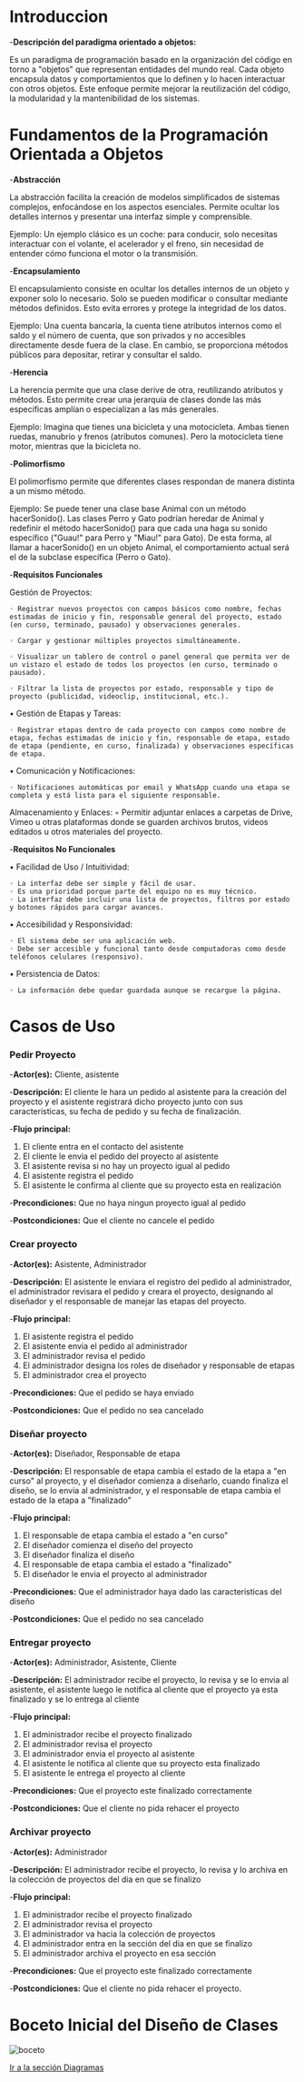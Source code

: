 # Introduccion

-**Descripción del paradigma orientado a objetos:**

Es un paradigma de programación basado en la organización del código en torno a "objetos" que representan entidades del mundo real. Cada objeto encapsula datos y comportamientos que lo definen y lo hacen interactuar con otros objetos. Este enfoque permite mejorar la reutilización del código, la modularidad y la mantenibilidad de los sistemas.

# Fundamentos de la Programación Orientada a Objetos

-**Abstracción**

La abstracción facilita la creación de modelos simplificados de sistemas complejos, enfocándose en los aspectos esenciales. Permite ocultar los detalles internos y presentar una interfaz simple y comprensible.

Ejemplo:
Un ejemplo clásico es un coche: para conducir, solo necesitas interactuar con el volante, el acelerador y el freno, sin necesidad de entender cómo funciona el motor o la transmisión.

-**Encapsulamiento**

El encapsulamiento consiste en ocultar los detalles internos de un objeto y exponer solo lo necesario. Solo se pueden modificar o consultar mediante métodos definidos. Esto evita errores y protege la integridad de los datos.

Ejemplo:
Una cuenta bancaria, la cuenta tiene atributos internos como el saldo y el número de cuenta, que son privados y no accesibles directamente desde fuera de la clase. En cambio, se proporciona métodos públicos para depositar, retirar y consultar el saldo.

-**Herencia**

La herencia permite que una clase derive de otra, reutilizando atributos y métodos. Esto permite crear una jerarquía de clases donde las más específicas amplían o especializan a las más generales.

Ejemplo:
Imagina que tienes una bicicleta y una motocicleta.
Ambas tienen ruedas, manubrio y frenos (atributos comunes).
Pero la motocicleta tiene motor, mientras que la bicicleta no.

-**Polimorfismo**

El polimorfismo permite que diferentes clases respondan de manera distinta a un mismo método.

Ejemplo:
Se puede tener una clase base Animal con un método hacerSonido(). Las clases Perro y Gato podrían heredar de Animal y redefinir el método hacerSonido() para que cada una haga su sonido específico ("Guau!" para Perro y "Miau!" para Gato). De esta forma, al llamar a hacerSonido() en un objeto Animal, el comportamiento actual será el de la subclase específica (Perro o Gato).

-**Requisitos Funcionales**

Gestión de Proyectos:

    ◦ Registrar nuevos proyectos con campos básicos como nombre, fechas estimadas de inicio y fin, responsable general del proyecto, estado (en curso, terminado, pausado) y observaciones generales.

    ◦ Cargar y gestionar múltiples proyectos simultáneamente.

    ◦ Visualizar un tablero de control o panel general que permita ver de un vistazo el estado de todos los proyectos (en curso, terminado o pausado).

    ◦ Filtrar la lista de proyectos por estado, responsable y tipo de proyecto (publicidad, videoclip, institucional, etc.).

• Gestión de Etapas y Tareas:

    ◦ Registrar etapas dentro de cada proyecto con campos como nombre de etapa, fechas estimadas de inicio y fin, responsable de etapa, estado de etapa (pendiente, en curso, finalizada) y observaciones específicas de etapa.

• Comunicación y Notificaciones:

    ◦ Notificaciones automáticas por email y WhatsApp cuando una etapa se completa y está lista para el siguiente responsable.

Almacenamiento y Enlaces:
◦ Permitir adjuntar enlaces a carpetas de Drive, Vimeo u otras plataformas donde se guarden archivos brutos, videos editados u otros materiales del proyecto.

-**Requisitos No Funcionales**

• Facilidad de Uso / Intuitividad:

    ◦ La interfaz debe ser simple y fácil de usar.
    ◦ Es una prioridad porque parte del equipo no es muy técnico.
    ◦ La interfaz debe incluir una lista de proyectos, filtros por estado y botones rápidos para cargar avances.

• Accesibilidad y Responsividad:

    ◦ El sistema debe ser una aplicación web.
    ◦ Debe ser accesible y funcional tanto desde computadoras como desde teléfonos celulares (responsivo).

• Persistencia de Datos:

    ◦ La información debe quedar guardada aunque se recargue la página.

# Casos de Uso

### Pedir Proyecto

-**Actor(es):** Cliente, asistente

-**Descripción:** El cliente le hara un pedido al asistente para la creación del proyecto y el asistente registrará dicho proyecto junto con sus características, su fecha de pedido y su fecha de finalización.

-**Flujo principal:**

1. El cliente entra en el contacto del asistente
2. El cliente le envia el pedido del proyecto al asistente
3. El asistente revisa si no hay un proyecto igual al pedido
4. El asistente registra el pedido
5. El asistente le confirma al cliente que su proyecto esta en realización

-**Precondiciones:** Que no haya ningun proyecto igual al pedido

-**Postcondiciones:** Que el cliente no cancele el pedido

### Crear proyecto

-**Actor(es):** Asistente, Administrador

-**Descripción:** El asistente le enviara el registro del pedido al administrador, el administrador revisara el pedido y creara el proyecto, designando al diseñador y el responsable de manejar las etapas del proyecto.

-**Flujo principal:**

1. El asistente registra el pedido
2. El asistente envia el pedido al administrador
3. El administrador revisa el pedido
4. El administrador designa los roles de diseñador y responsable de etapas
5. El administrador crea el proyecto

-**Precondiciones:** Que el pedido se haya enviado

-**Postcondiciones:** Que el pedido no sea cancelado

### Diseñar proyecto

-**Actor(es):** Diseñador, Responsable de etapa

-**Descripción:** El responsable de etapa cambia el estado de la etapa a "en curso" al proyecto, y el diseñador comienza a diseñarlo, cuando finaliza el diseño, se lo envia al administrador, y el responsable de etapa cambia el estado de la etapa a "finalizado"

-**Flujo principal:**

1. El responsable de etapa cambia el estado a "en curso"
2. El diseñador comienza el diseño del proyecto
3. El diseñador finaliza el diseño
4. El responsable de etapa cambia el estado a "finalizado"
5. El diseñador le envia el proyecto al administrador

-**Precondiciones:** Que el administrador haya dado las caracteristicas del diseño

-**Postcondiciones:** Que el pedido no sea cancelado

### Entregar proyecto

-**Actor(es):** Administrador, Asistente, Cliente

-**Descripción:** El administrador recibe el proyecto, lo revisa y se lo envia al asistente, el asistente luego le notifica al cliente que el proyecto ya esta finalizado y se lo entrega al cliente

-**Flujo principal:**

1. El administrador recibe el proyecto finalizado
2. El administrador revisa el proyecto
3. El administrador envia el proyecto al asistente
4. El asistente le notifica al cliente que su proyecto esta finalizado
5. El asistente le entrega el proyecto al cliente

-**Precondiciones:** Que el proyecto este finalizado correctamente

-**Postcondiciones:** Que el cliente no pida rehacer el proyecto

### Archivar proyecto

-**Actor(es):** Administrador

-**Descripción:** El administrador recibe el proyecto, lo revisa y lo archiva en la colección de proyectos del dia en que se finalizo

-**Flujo principal:**

1. El administrador recibe el proyecto finalizado
2. El administrador revisa el proyecto
3. El administrador va hacia la colección de proyectos
4. El administrador entra en la sección del dia en que se finalizo
5. El administrador archiva el proyecto en esa sección

-**Precondiciones:** Que el proyecto este finalizado correctamente

-**Postcondiciones:** Que el cliente no pida rehacer el proyecto.

# Boceto Inicial del Diseño de Clases

![boceto](../diagamas/01-diagrama.png)

[Ir a la sección Diagramas](../diagamas\01-diagrama-clases.md)


